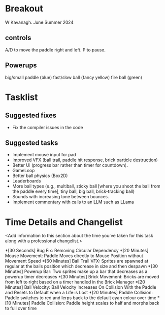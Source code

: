 # Breakout

W Kavanagh. June Summer 2024

## controls

A/D to move the paddle right and left.
P to pause.

## Powerups

big/small paddle (blue)
fast/slow ball (fancy yellow)
fire ball (green)

# Tasklist

## Suggested fixes

* Fix the compiler issues in the code


## Suggested tasks

* Implement mouse input for pad
* Improved VFX (ball trail, paddle hit response, brick particle destruction)
* Better UI (progress bar rather than timer for countdown).
* GameLoop
* Better ball physics (Box2D)
* Leaderboards
* More ball types (e.g., multiball, sticky ball [where you shoot the ball from the paddle every time], tiny ball, big ball, brick-tracking ball)
* Sounds with increasing tone between bounces.
* Implement commentary with calls to an LLM such as LLama

# Time Details and Changelist
<Add information to this section about the time you've taken for this task along with a professional changelist.>

*[30 Seconds] Bug Fix:		Removing Circular Dependency
*[20 Minutes] Mouse Movement: 	Paddle Moves directly to Mouse Position without Movement Speed
*[60 Minutes] Ball Trail VFX:	Sprites are spawned at regular at the balls position which decrease in size and then despawn
*[30 Minutes] Powerup Bar: 	Two sprites make up a bar that decreases as a powerup timer decreases
*[30 Minutes] Brick Movement: 	Bricks are moved from left to right based on a timer handled in the Brick Manager
*[20 Minutes] Ball Velocity: 	Ball Velocity Increases On Collision With the Paddle and Resets to Default when a Life is Lost
*[20 Minutes] Paddle Collision:	Paddle switches to red and lerps back to the default cyan colour over time
*[10 Minutes] Paddle Collision:	Paddle height scales to half and morphs back to full over time
